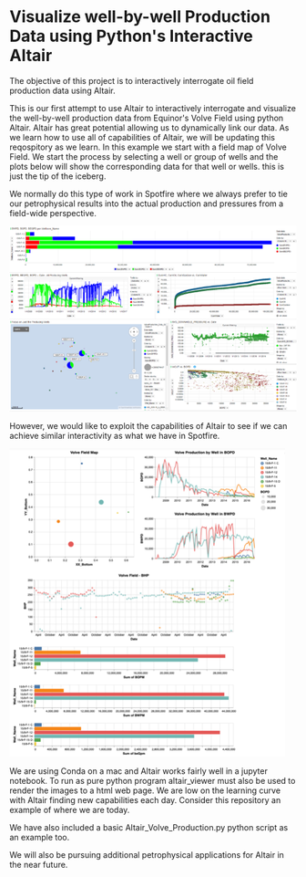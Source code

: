 # Visualize well-by-well Production Data using Python's Interactive Altair
The objective of this project is to interactively interrogate oil field production data using Altair. 

This is our first attempt to use Altair to interactively interrogate and visualize the well-by-well production data from Equinor's Volve Field using python Altair. Altair has great potential allowing us to dynamically link our data. As we learn how to use all of capabilities of Altair, we will be updating this reqospitory as we learn. In this example we start with a field map of Volve Field. We start the process by selecting a well or group of wells and the plots below will show the corresponding data for that well or wells. this is just the tip of the iceberg. 

We normally do this type of work in Spotfire where we always prefer to tie our petrophysical results into the actual production and pressures from a field-wide perspective. 

![Altair_Image](spotfire.png)

However, we would like to exploit the capabilities of Altair to see if we can achieve similar interactivity as what we have in Spotfire. 

![Altair_Image](main_plot2.png)

We are using Conda on a mac and Altair works fairly well in a jupyter notebook. To run as pure python program altair_viewer must also be used to render the images to a html web page. We are low on the learning curve with Altair finding new capabilities each day. Consider this repository an example of where we are today. 

We have also included a basic Altair_Volve_Production.py python script as an example too.

We will also be pursuing additional petrophysical applications for Altair in the near future. 
